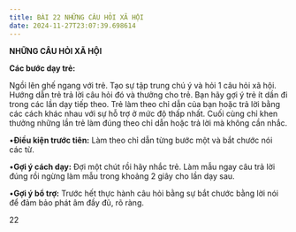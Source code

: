 ```yaml
---
title: BÀI 22 NHỮNG CÂU HỎI XÃ HỘI
date: 2024-11-27T23:07:39.698614
---
```


**NHỮNG CÂU HỎI XÃ HỘI**

**Các bước dạy trẻ:**

Ngồi lên ghế ngang với trẻ. Tạo sự tập trung chú ý và hỏi 1 câu hỏi xã
hội. Hướng dẫn trẻ trả lời câu hỏi đó và thưởng cho trẻ. Bạn hãy gợi ý
trẻ ít dần đi trong các lần dạy tiếp theo. Trẻ làm theo chỉ dẫn của
bạn hoặc trả lời bằng các cách khác nhau với sự hỗ trợ ở mức độ thấp
nhất. Cuối cùng chỉ khen thưởng những lần trẻ làm đúng theo chỉ dẫn
hoặc trả lời mà không cần nhắc.

•**Điều kiện trước tiên:** Làm theo chỉ dẫn từng bước một và bắt chước
nói các từ.

•**Gợi ý cách dạy:** Đợi một chút rồi hãy nhắc trẻ. Làm mẫu ngay câu
trả lời đúng rồi ngừng làm mẫu trong khoảng 2 giây cho lần dạy sau.

•**Gợi ý bổ trợ:** Trước hết thực hành câu hỏi bằng sự bắt chước bằng
lời nói để đảm bảo phát âm đầy đủ, rõ ràng.

22

